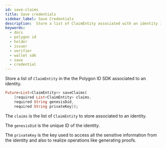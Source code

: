 ```yaml
---
id: save-claims
title: Save credentials
sidebar_label: Save Credentials
description:  Store a list of ClaimEntity associated with an identity in the the Polygon ID Sdk. 
keywords:
  - docs
  - polygon id
  - holder
  - issuer
  - verifier
  - wallet sdk
  - save
  - credential
---
```


Store a list of `ClaimEntity` in the the Polygon ID SDK associated to an identity. 

```dart
Future<List<ClaimEntity>> saveClaims(
    {required List<ClaimEntity> claims,
    required String genesisDid,
    required String privateKey});
```

The `claims` is the list of `ClaimEntity` to store associated to an identity. 

The `genesisDid` is the unique ID of the identity.

The `privateKey` is the key used to access all the sensitive information from the identity and also to realize operations like generating proofs.